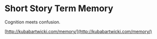 Short Story Term Memory
====================

Cognition meets confusion.

[http://kubabartwicki.com/memory/](http://kubabartwicki.com/memory/)
